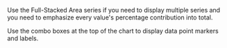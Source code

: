 Use the Full-Stacked Area series if you need to display multiple series and you need to emphasize every value's percentage contribution into total. 

Use the combo boxes at the top of the chart to display data point markers and labels.
